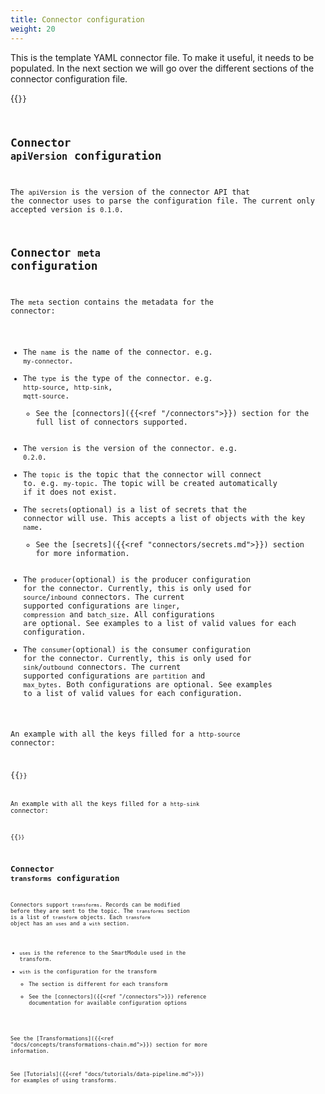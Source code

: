 ```yaml
---
title: Connector configuration 
weight: 20
---
```


This is the template YAML connector file. To make it useful, it needs to be
populated. In the next section we will go over the different sections of the connector configuration file.

{{<code file="embeds/templates/connector-template.yaml" lang="yaml" copy="true">}}


## Connector `apiVersion` configuration

The `apiVersion` is the version of the connector API that the connector uses to parse the configuration file. The current only accepted version is `0.1.0`.

## Connector `meta` configuration

The `meta` section contains the metadata for the connector:

* The `name` is the name of the connector. e.g. `my-connector`.
* The `type` is the type of the connector. e.g. `http-source`, `http-sink`, `mqtt-source`.
  * See the [connectors]({{<ref "/connectors">}}) section for the full list of connectors supported.
* The `version` is the version of the connector. e.g. `0.2.0`.
* The `topic` is the topic that the connector will connect to. e.g. `my-topic`. The topic will be created automatically if it does not exist.
* The `secrets`(optional) is a list of secrets that the connector will use. This accepts a list of objects with the key `name`.
  * See the [secrets]({{<ref "connectors/secrets.md">}}) section for more information.
* The `producer`(optional) is the producer configuration for the connector. Currently, this is only used for `source`/`inbound` connectors. The current supported configurations are `linger`, `compression` and `batch_size`. All configurations are optional. See examples to a list of valid values for each configuration.
* The `consumer`(optional) is the consumer configuration for the connector. Currently, this is only used for `sink`/`outbound` connectors. The current supported configurations are `partition` and `max_bytes`. Both configurations are optional. See examples to a list of valid values for each configuration.

An example with all the keys filled for a `http-source` connector:

{{<code file="embeds/templates/connector-template-meta-source-filled.yaml" lang="yaml" copy="true">}}

An example with all the keys filled for a `http-sink` connector:

{{<code file="embeds/templates/connector-template-meta-sink-filled.yaml" lang="yaml" copy="true">}}


## Connector `transforms` configuration

Connectors support `transforms`. Records can be modified before they are sent to the topic. The `transforms` section is a list of `transform` objects. Each `transform` object has an `uses` and a `with` section.

* `uses` is the reference to the SmartModule used in the transform.
* `with` is the configuration for the transform
  * The section is different for each transform
  * See the [connectors]({{<ref "/connectors">}}) reference documentation for available configuration options

See the [Transformations]({{<ref "docs/concepts/transformations-chain.md">}}) section for more information.

See [Tutorials]({{<ref "docs/tutorials/data-pipeline.md">}}) for examples of using transforms.